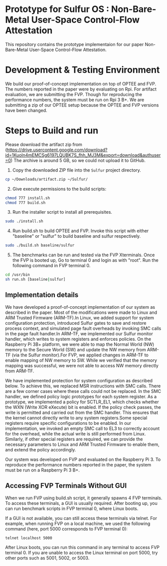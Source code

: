 # Prototype for Sulfur OS : Non-Bare-Metal User-Space Control-Flow Attestation
This repository contains the prototype implementaion for our paper Non-Bare-Metal User-Space Control-Flow Attestation. 

# Development & Testing Environment
We build our proof-of-concept implementation on top of OPTEE and FVP. The numbers reported in the paper were by evaluating on Rpi. For artifact evaluation, we are submitting the FVP. Though for reproducing the performance numbers, the system must be run on Rpi 3 B+. We are submitting a zip of our OPTEE setup because the OPTEE and FVP versions have been changed.

# Steps to Build and run
Please download the artifact zip from (https://drive.usercontent.google.com/download?id=1Kuoln4mEMCSg6197LQUBK7S_fhh_MJ3M&export=download&authuser=0)
The archive is around 5 GB, so we could not upload it to GitHub.

1. Copy the downloaded ZIP file into the `Sulfur` project directory.

```bash
cp ~/Downloads/artifact.zip ~/Sulfur/
```
2. Give execute permissions to the build scripts:
```bash
chmod 777 install.sh
chmod 777 build.sh
```
3. Run the installer script to install all prerequisites.
```bash
sudo ./install.sh
```
4. Run build.sh to build OPTEE and FVP. Invoke this script with either "baseline" or "sulfur" to build baseline and sulfur respectively.

```bash
sudo ./build.sh baseline/sulfur 
```

5. The benchmarks can be run and tested via the FVP Xterminals. 
Once the FVP is booted up, Go to terminal 0 and login as with "root".
Run the following command in FVP terminal 0.

```bash
cd /usr/bin
sh run.sh [baseline|sulfur]
```

## Implementation details
We have developed a proof-of-concept implementation of our system as described in the paper. Most of the modifications were made to Linux and ARM Trusted Firmware (ARM-TF).In Linux, we added support for system configuration protection, introduced Sulfur gates to save and restore process context, and simulated page fault overheads by invoking SMC calls in the page fault handler.In ARM-TF, we implemented our Sulfur monitor handler, which writes to system registers and enforces policies. On the Raspberry Pi 3B+ platform, we were able to map the Normal World (NW) memory to the Secure World (SW) and update the NW memory from ARM-TF (via the Sulfur monitor).For FVP, we applied changes in ARM-TF to enable mapping of NW memory to SW. While we verified that the memory mapping was successful, we were not able to access NW memory directly from ARM-TF.


We have implemented protection for system configuration as described below.
To achieve this, we replaced MSR instructions with SMC calls. There are a few corner cases where these calls could not be replaced. In the SMC handler, we defined policy logic prototypes for each system register. As a prototype, we implemented a policy for SCTLR_EL1, which checks whether the WXN (Write XOR eXecute) bit is enabled. If the policy check passes, the write is permitted and carried out from the SMC handler. This ensures that the kernel cannot directly write to any system registers.Some special registers require specific configurations to be enabled. In our implementation, we invoked an empty SMC call to EL3 to correctly account for the overhead, while the actual write is still performed from Linux. Similarly, if other special registers are required, we can provide the necessary parameters to Linux and ARM Trusted Firmware to enable them, and extend the policy accordingly.

Our system was developed on FVP and evaluated on the Raspberry Pi 3. To reproduce the performance numbers reported in the paper, the system must be run on a Raspberry Pi 3 B+.

## Accessing FVP Terminals Without GUI

When we run FVP using build.sh script, it generally spawns 4 FVP terminals. To access these terminals, a GUI is usually required. After booting up, you can run benchmark scripts in FVP terminal 0, where Linux boots.

If a GUI is not available, you can still access these terminals via telnet. For example, when running FVP on a local machine, we used the following command (here, port 5000 corresponds to FVP terminal 0):
```bash
telnet localhost 5000
```
After Linux boots, you can run this command in any terminal to access FVP terminal 0. If you are unable to access the Linux terminal on port 5000, try other ports such as 5001, 5002, or 5003.
